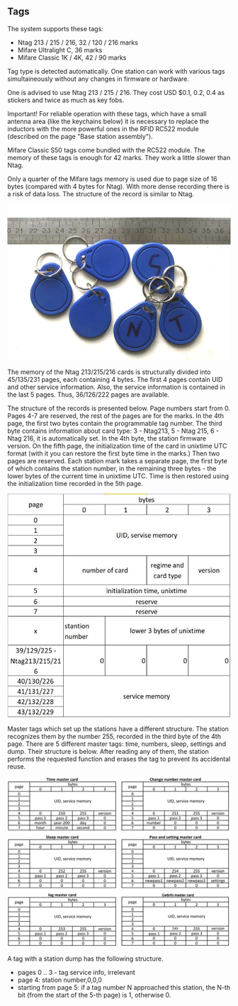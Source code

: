 ## Tags

The system supports these tags:

- Ntag 213 / 215 / 216, 32 / 120 / 216 marks
- Mifare Ultralight C, 36 marks
- Mifare Classic 1K / 4K, 42 / 90 marks

Tag type is detected automatically. One station can work with various tags simultaineously 
without any changes in firmware or hardware.

One is advised to use Ntag 213 / 215 / 216. They cost USD $0.1, 0.2, 0.4 as stickers and twice as much as key fobs.

Important! For reliable operation with these tags, which have a small antenna area (like the keychains below) it is necessary to replace the inductors with the more powerful ones in the RFID RC522 module (described on the page "Base station assembly").

Mifare Classic S50 tags come bundled with the RC522 module. The memory of these tags is enough for 42 marks. They work a little slower than Ntag. 

Only a quarter of the Mifare tags memory is used due to page size of 16 bytes (compared with 4 bytes for Ntag). With more dense recording there is a risk of data loss. The structure of the record is similar to Ntag.

![](/Images/Chip.JPG)

The memory of the Ntag 213/215/216 cards is structurally divided into 45/135/231 pages, each containing 4 bytes. The first 4 pages contain UID and other service information. Also, the service information is contained in the last 5 pages. Thus, 36/126/222 pages are available.

The structure of the records is presented below. Page numbers start from 0. Pages 4-7 are reserved, the rest of the pages are for the marks. In the 4th page, the first two bytes contain the programmable tag number. The third byte contains information about card type: 3 - Ntag213, 5 - Ntag 215, 6 - Ntag 216, it is automatically set. In the 4th byte, the station firmware version. On the fifth page, the initialization time of the card in unixtime UTC format (with it you can restore the first byte time in the marks.) Then two pages are reserved. Each station mark takes a separate page, the first byte of which contains the station number, in the remaining three bytes - the lower bytes of the current time in unixtime UTC. Time is then restored using the initialization time recorded in the 5th page.

![](/Images/Ntag2.JPG)

Master tags which set up the stations have a different structure. The station recognizes them by the number 255, recorded in the third byte of the 4th page. There are 5 different master tags: time, numbers, sleep, settings and dump. Their structure is below. After reading any of them, the station performs the requested function and erases the tag to prevent its accidental reuse.

![](/Images/Master-Ntag2.JPG)

A tag with a station dump has the following structure.

- pages 0 .. 3 - tag service info, irrelevant
- page 4: station number,0,0,0
- starting from page 5: if a tag number N approached this station, the N-th bit (from the start of the 5-th page) is 1, otherwise 0.
